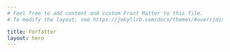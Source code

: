 ```yaml
---
# Feel free to add content and custom Front Matter to this file.
# To modify the layout, see https://jekyllrb.com/docs/themes/#overriding-theme-defaults

title: Forfatter
layout: hero
---
```

